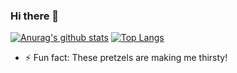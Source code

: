 
### Hi there 👋

[![Anurag's github stats](https://github-readme-stats.vercel.app/api?username=sebrock&theme=great-gatsby&show_icons=true)](https://github.com/anuraghazra/github-readme-stats)
[![Top Langs](https://github-readme-stats.vercel.app/api/top-langs/?username=sebrock&theme=great-gatsby&compact=true)](https://github.com/anuraghazra/github-readme-stats)

- ⚡ Fun fact: These pretzels are making me thirsty!

